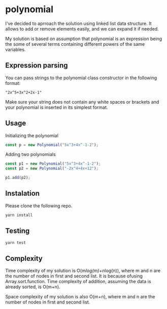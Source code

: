# polynomial

I've decided to aprroach the solution using linked list data structure. It allows to add or remove elements easily, and we can expand it if needed.

My solution is based on assumption that polynomial is an expression being the some of several terms containing different powers of the same variables.

## Expression parsing

You can pass strings to the polynomial class constructor in the following format:


```
"2x^5+3x^2+2x-1"
```

Make sure your string does not contain any white spaces or brackets and your polynomial is inserted in its simplest format.

## Usage

Initializing the polynomial
```js
const p = new Polynomial("5x^3+4x^-1-2");
```
Adding two polynomials
```js
const p1 = new Polynomial("5x^3+4x^-1-2");
const p2 = new Polynomial("-2x^4+4x+12");

p1.add(p2);
```

## Instalation

Please clone the following repo.
```bash
yarn install
```

## Testing

```bash
yarn test
```

## Complexity

Time complexity of my solution is O(m*log(m)+n*log(n)), where m and n are the number of nodes in first and second list. It is because ofusing Array.sort.function.
Time complexity of addition, assuming the data is already sorted, is O(m+n).

Space complexity of my solution is also O(m+n), where m and n are the number of nodes in first and second list.
